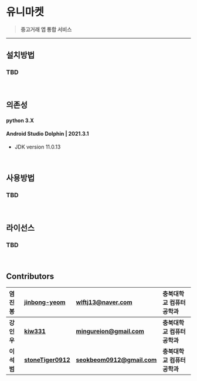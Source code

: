 # __유니마켓__
> __중고거래 앱 통합 서비스__ 
***

## __설치방법__  

### TBD  
<br />

## __의존성__
#### python 3.X  

#### Android Studio Dolphin | 2021.3.1
* JDK version 11.0.13

<br/>

## __사용방법__
### TBD
<br/>

## __라이선스__
### TBD
<br />

## __Contributors__

  |염진봉|[jinbong-yeom](https://github.com/jinbong-yeom)| wlftj13@naver.com | 충북대학교 컴퓨터공학과
|:-|:-|:-|:-|
 |**강인우**|**[kiw331](https://github.com/kiw331)**|**mingureion@gmail.com**|**충북대학교 컴퓨터공학과**|
 |**이석범**|**[stoneTiger0912](https://github.com/stoneTiger0912)**|**seokbeom0912@gmail.com**|**충북대학교 컴퓨터공학과**|




